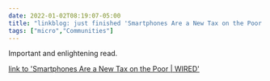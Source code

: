 ```yaml
---
date: 2022-01-02T08:19:07-05:00
title: "linkblog: just finished 'Smartphones Are a New Tax on the Poor | WIRED'"
tags: ["micro","Communities"]
---
```

Important and enlightening read.
 
[link to 'Smartphones Are a New Tax on the Poor | WIRED'](https://www.wired.com/story/phones-connectivity-tax-policy/amp)
